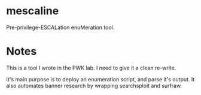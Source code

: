 # mescaline
Pre-privilege-ESCALation enuMeration tool.

# Notes
This is a tool I wrote in the PWK lab. I need to give it a clean re-write.

It's main purpose is to deploy an enumeration script, and parse it's output. It also automates banner research by wrapping searchsploit and surfraw.
